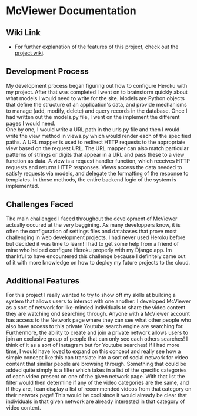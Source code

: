 # McViewer Documentation

## Wiki Link

* For further explanation of the features of this project, check out the [project wiki](https://github.com/danbensouss/TAMID-Youtube-Viewer/wiki). 

## Development Process

My development process began figuring out how to configure Heroku with my project. After that was completed I went on to brainstorm quickly about what models I would need to write for the site. Models are Python objects that define the structure of an application's data, and provide mechanisms to manage (add, modify, delete) and query records in the database. Once I had written out the models.py file, I went on the implement the different pages I would need.  
One by one, I would write a URL path in the urls.py file and then I would write the view method in views.py which would render each of the specified paths. A URL mapper is used to redirect HTTP requests to the appropriate view based on the request URL. The URL mapper can also match particular patterns of strings or digits that appear in a URL and pass these to a view function as data. A view is a request handler function, which receives HTTP requests and returns HTTP responses. Views access the data needed to satisfy requests via models, and delegate the formatting of the response to templates. In those methods, the entire backend logic of the system is implemented.

## Challenges Faced

The main challenged I faced throughout the development of McViewer actually occured at the very beggining. As many developpers know, it is often the configuration of settings files and databases that prove most challenging in web development projects. I had never used Heroku before but decided it was time to learn! I had to get some help from a friend of mine who helped configure Heroku properly with my Django app. Im thankful to have encountered this challenge because I definitely came out of it with more knowledge on how to deploy my future projects to the cloud. 

## Additional Features

For this project I really wanted to try to show off my skills at building a system that allows users to interact with one another. I developed McViewer as a sort of network for like-minded individuals to share the video content they are watching ond searching through. Anyone with a McViewer account has access to the Network page where they can see what other people who also have access to this private Youtube search engine are searching for. Furthermore, the ability to create and join a private network allows users to join an exclusive group of people that can only see each others searches! I think of it as a sort of instagram but for Youtube searches! If I had more time, I would have loved to expand on this concept and really see how a simple concept like this can translate into a sort of social network for video content that similar people are browsing through. Something that could be added quite simply is a filter which takes in a list of the specific categories of each video present on one of the given network page. With that list the filter would then determine if any of the video categories are the same, and if they are, I can display a list of recommended videos from that category on their network page! This would be cool since it would already be clear that individuals in that given network are already interested in that category of video content.  
